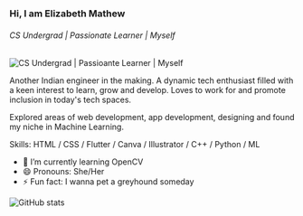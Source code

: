### Hi, I am Elizabeth Mathew
###### CS Undergrad | Passionate Learner | Myself
![CS Undergrad | Passioante Learner | Myself](https://i.postimg.cc/ry3hgGmX/Blue-Modern-Corporate-Computer-and-Technology-Linkedin-Banner.png)

Another Indian engineer in the making. A dynamic tech enthusiast filled with a keen interest to learn, grow and develop. Loves to work for and promote inclusion in today's tech spaces.

Explored areas of web development, app development, designing and found my niche in Machine Learning.

Skills: HTML / CSS / Flutter / Canva / Illustrator / C++ / Python / ML

- 🌱 I’m currently learning OpenCV 
- 😄 Pronouns: She/Her 
- ⚡ Fun fact: I wanna pet a greyhound someday 
 

![GitHub stats](https://github-readme-stats.vercel.app/api?username=Elizabeth-Mathew1&show_icons=true&theme=tokyonight)  

